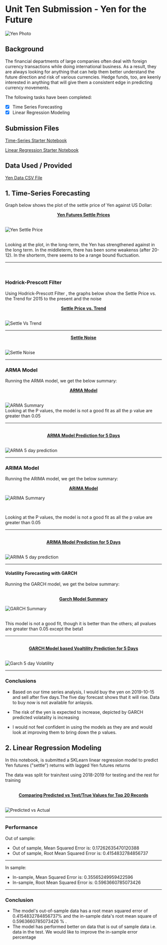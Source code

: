 # Unit Ten Submission -  Yen for the Future

![Yen Photo](Images/unit-10-readme-photo.png)

## Background

The financial departments of large companies often deal with foreign currency transactions while doing international business. As a result, they are always looking for anything that can help them better understand the future direction and risk of various currencies. Hedge funds, too, are keenly interested in anything that will give them a consistent edge in predicting currency movements.

The following tasks have been completed:

- [x]  Time Series Forecasting
- [x]  Linear Regression Modeling

## Submission Files 

[Time-Series Starter Notebook](submission/time_series_analysis.ipynb)

[Linear Regression Starter Notebook](submission/regression_analysis.ipynb)

## Data Used / Provided 
[Yen Data CSV File](submission/data/yen.csv)

## 1. Time-Series Forecasting

Graph below shows the plot of the settle price of Yen against US Dollar:

<div align="center"> <b> <u> Yen Futures Settle Prices </u> </b> </div>
<br/>

![Yen Settle Price](Images/Graphs/Yen_futures.jpg)

<br/>
Looking at the plot, in the long-term, the Yen has strengthened against in the long term. In the middleterm, there has been some weakenss (after 20-12). In the shorterm, there seems to be a range bound fluctuation.

---
<br/>

### Hodrick-Prescott Filter 

 Using Hodrick-Prescott Filter , the graphs below show the Settle Price vs. the Trend for 2015 to the present and the noise 
<br/>
 <div align="center"> <b> <u> Settle Price vs. Trend </u> </b> </div>
<br/>

![Settle Vs Trend](Images/Graphs/Settle_Trend.jpg)
<br/>

----

<div align="center"> <b> <u> Settle Noise </u> </b> </div>
<br/>

![Settle Noise](Images/Graphs/Settle_Noise.jpg)

---

### ARMA Model 
Running the ARMA model, we get the below summary:
<br/>
 <div align="center"> <b> <u> ARMA Model</u> </b> </div>
<br/>

![ARMA Summary](Images/Reports/arma_report.jpg)
<br/>
Looking at the P values, the model is not a good fit as all the p value are greater than 0.05

---

<br/>
 <div align="center"> <b> <u> ARMA Model Prediction for 5 Days</u> </b> </div>
<br/>

![ARMA 5 day prediction](Images/Graphs/five_days_forecast.jpg)

---

### ARIMA Model 

Running the ARIMA model, we get the below summary:
<br/>
 <div align="center"> <b> <u> ARiMA Model</u> </b> </div>

 ![ARIMA Summary](Images/Reports/arima_report.jpg)

<br/>

Looking at the P values, the model is not a good fit as all the p value are greater than 0.05

--- 

<br/>
 <div align="center"> <b> <u> ARIMA Model Prediction for 5 Days</u> </b> </div>
<br/>

![ARIMA 5 day prediction](Images/Graphs/five_day_forecast_arima.jpg)

---

#### Volatility Forecasting with GARCH

Running the GARCH model, we get the below summary:

<br/>
 <div align="center"> <b> <u> Garch Model Summary</u> </b> </div>

 ![GARCH Summary](Images/Reports/arch_report.jpg)

<br/>
This model is not a good fit, though it is better than the others; all pvalues are greater than 0.05 except the beta1

---

<br/>
 <div align="center"> <b> <u> GARCH Model based Voaltility Prediction for 5 Days</u> </b> </div>
<br/>

![Garch 5 day Volatility](Images/Graphs/five_day_volatility_GARCH.jpg)

---

### Conclusions
* Based on our time series analysis, I would buy the yen on 2019-10-15 and sell after five days.The five day forecast shows that it will rise. Data to buy now is not available for anlaysis. 

* The risk of the yen is expected to increase, depicted by GARCH predicted volatality is increasing 

* I would not feel confident in using the models as they are and would look at improving them to bring down the p values. 

## 2. Linear Regression Modeling

In this notebook, is submitted a SKLearn linear regression model to predict Yen futures ("settle") returns with lagged Yen futures returns

The data was split for train/test using 2018-2019 for testing and the rest for training

<br/>
 <div align="center"> <b> <u> Comparing Predicted vs Test/True Values for Top 20 Records  </u> </b> </div>
<br/>

![Predicted vs Actual](Images/Graphs/predictionvstest.jpg)

--- 

### Performance
Out of sample:

* Out of sample, Mean Squared Error is: 0.17262635470120388
* Out of sample, Root Mean Squared Error is: 0.4154832784856737
---
In sample:

* In-sample,  Mean Squared Error is: 0.35565249959422596
* In-sample, Root Mean Squared Error is: 0.5963660785073426
--- 
### Conclusion

* The model's out-of-sample data has a root mean squared error of 0.4154832784856737% and the in-sample data's root mean square of 0.5963660785073426 % . 
* The model has performed better on data that is out of sample data i.e. data in the test. We would like to improve the in-sample error percentage
